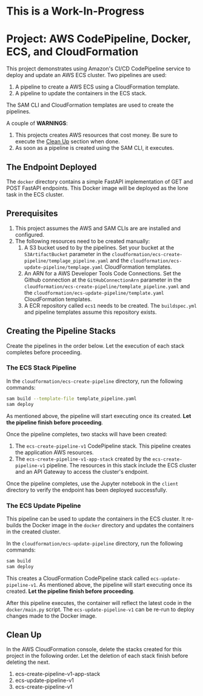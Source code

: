 # This is a Work-In-Progress

# Project: AWS CodePipeline, Docker, ECS, and CloudFormation

This project demonstrates using Amazon's CI/CD CodePipeline service to deploy and update an AWS ECS cluster. Two pipelines are used:

1. A pipeline to create a AWS ECS using a CloudFormation template.
1. A pipeline to update the containers in the ECS stack.

The SAM CLI and CloudFormation templates are used to create the pipelines.

A couple of **WARNINGS**:

1. This projects creates AWS resources that cost money. Be sure to execute the [Clean Up](#Clean-Up) section when done.
1. As soon as a pipeline is created using the SAM CLI, it executes. 

## The Endpoint Deployed

The `docker` directory contains a simple FastAPI implementation of GET and POST FastAPI endpoints. This Docker image will be deployed as the lone task in the ECS cluster.   

## Prerequisites

1. This project assumes the AWS and SAM CLIs are are installed and configured. 
2. The following resources need to be created manually:
    1. A S3 bucket used to by the pipelines. Set your bucket at the `S3ArtifactBucket` parameter in the `cloudformation/ecs-create-pipeline/templage_pipeline.yaml` and the `cloudformation/ecs-update-pipeline/templage.yaml` CloudFormation templates.
    2. An ARN for a AWS Developer Tools Code Connections. Set the Github connection at the `GitHubConnectionArn` parameter in the `cloudformation/ecs-create-pipeline/template_pipeline.yaml` and the `cloudformation/ecs-update-pipeline/template.yaml` CloudFormation templates. 
    3. A ECR repository called `ecs1` needs to be created. The `buildspec.yml` and pipeline templates assume this repository exists.

## Creating the Pipeline Stacks

Create the pipelines in the order below. Let the execution of each stack completes before proceeding.

### The ECS Stack Pipeline

In the `cloudformation/ecs-create-pipeline` directory, run the following commands:

```bash
sam build --template-file template_pipeline.yaml
sam deploy
```

As mentioned above, the pipeline will start executing once its created. **Let the pipeline finish before proceeding**.

Once the pipeline completes, two stacks will have been created: 

1. The `ecs-create-pipeline-v1` CodePipeline stack. This pipeline creates the application AWS resources.
2. The `ecs-create-pipeline-v1-app-stack` created by the `ecs-create-pipeline-v1` pipeline. The resources in this stack include the ECS cluster and an API Gateway to access the cluster's endpoint. 

Once the pipeline completes, use the Jupyter notebook in the `client` directory to verify the endpoint has been deployed successfully.   

### The ECS Update Pipeline

This pipeline can be used to update the containers in the ECS cluster. It re-builds the Docker image in the `docker` directory and updates the containers in the created cluster. 

In the `cloudformation/ecs-update-pipeline` directory, run the following commands:

```bash
sam build 
sam deploy
```

This creates a CloudFormation CodePipeline stack called `ecs-update-pipeline-v1`. As mentioned above, the pipeline will start executing once its created. **Let the pipeline finish before proceeding**.

After this pipeline executes, the container will reflect the latest code in the `docker/main.py` script. The `ecs-update-pipeline-v1` can be re-run to deploy changes made to the Docker image.

## Clean Up 

In the AWS CloudFormation console, delete the stacks created for this project in the following order. Let the deletion of each stack finish before deleting the next.

1. ecs-create-pipeline-v1-app-stack
2. ecs-update-pipeline-v1
3. ecs-create-pipeline-v1


